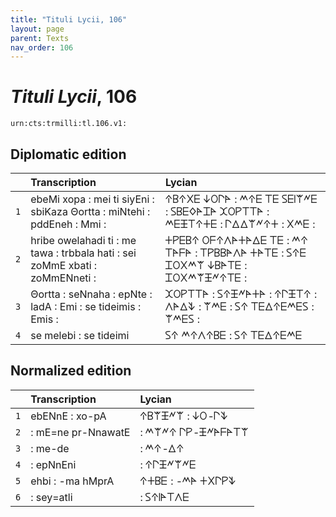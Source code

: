 ```yaml
---
title: "Tituli Lycii, 106"
layout: page
parent: Texts
nav_order: 106
---
```




# *Tituli Lycii*, 106




`urn:cts:trmilli:tl.106.v1:`

## Diplomatic edition

|  | Transcription | Lycian |
| :---: | :------ | :------ |
| `1` | ebeMi xopa : mei ti siyEni : sbiKaza Θortta : miNtehi : pddEneh : Mmi : | 𐊁𐊂𐊁𐊐𐊆 𐊜𐊒𐊓𐊀 : 𐊎𐊁𐊆 𐊗𐊆 𐊖𐊆𐊊𐊚𐊏𐊆 : 𐊖𐊂𐊆𐊔𐊀𐊈𐊀 𐊉𐊒𐊕𐊗𐊗𐊀 : 𐊎𐊆𐊑𐊗𐊁𐊛𐊆 : 𐊓𐊅𐊅𐊚𐊏𐊁𐊛 : 𐊐𐊎𐊆 : |
| `2` | hribe owelahadi ti : me tawa : trbbala hati : sei zoMmE xbati : zoMmENneti : | 𐊛𐊕𐊆𐊂𐊁 𐊒𐊇𐊁𐊍𐊀𐊛𐊀𐊅𐊆 𐊗𐊆 : 𐊎𐊁 𐊗𐊀𐊇𐊀 : 𐊗𐊕𐊂𐊂𐊀𐊍𐊀 𐊛𐊀𐊗𐊆 : 𐊖𐊁𐊆 𐊈𐊒𐊐𐊎𐊚 𐊜𐊂𐊀𐊗𐊆 : 𐊈𐊒𐊐𐊎𐊚𐊑𐊏𐊁𐊗𐊆 : |
| `3` | Θortta : seNnaha : epNte : ladA : Emi : se tideimis : Emis : | 𐊉𐊒𐊕𐊗𐊗𐊀 : 𐊖𐊁𐊑𐊏𐊀𐊛𐊀 : 𐊁𐊓𐊑𐊗𐊁 : 𐊍𐊀𐊅𐊙 : 𐊚𐊎𐊆 : 𐊖𐊁 𐊗𐊆𐊅𐊁𐊆𐊎𐊆𐊖 : 𐊚𐊎𐊆𐊖 : |
| `4` | se melebi : se tideimi | 𐊖𐊁 𐊎𐊁𐊍𐊁𐊂𐊆 : 𐊖𐊁 𐊗𐊆𐊅𐊁𐊆𐊎𐊆 |

## Normalized edition

|  | Transcription | Lycian |
| :---: | :------ | :------ |
| `1` | ebENnE : xo-pA | 𐊁𐊂𐊚𐊑𐊏𐊚 : 𐊜𐊒-𐊓𐊙 |
| `2` | : mE=ne pr-NnawatE | : 𐊎𐊚𐊏𐊁 𐊓𐊕-𐊑𐊏𐊀𐊇𐊀𐊗𐊚 |
| `3` | : me-de | : 𐊎𐊁-𐊅𐊁 |
| `4` | : epNnEni | : 𐊁𐊓𐊑𐊏𐊚𐊏𐊆 |
| `5` | ehbi : -ma hMprA | 𐊁𐊛𐊂𐊆 : -𐊎𐊀 𐊛𐊐𐊓𐊕𐊙 |
| `6` | : sey=atli | : 𐊖𐊁𐊊𐊀𐊗𐊍𐊆 |